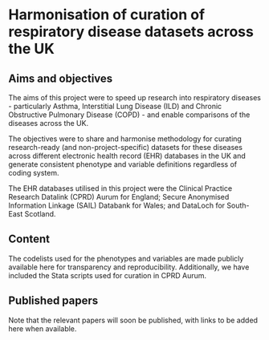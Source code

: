 # Harmonisation of curation of respiratory disease datasets across the UK

## Aims and objectives

The aims of this project were to speed up research into respiratory diseases - particularly Asthma, Interstitial Lung Disease (ILD) and Chronic Obstructive Pulmonary Disease (COPD) - and enable comparisons of the diseases across the UK. 

The objectives were to share and harmonise methodology for curating research-ready (and non-project-specific) datasets for these diseases across different electronic health record (EHR) databases in the UK and generate consistent phenotype and variable definitions regardless of coding system. 

The EHR databases utilised in this project were the Clinical Practice Research Datalink (CPRD) Aurum for England; Secure Anonymised Information Linkage (SAIL) Databank for Wales; and DataLoch for South-East Scotland.

## Content

The codelists used for the phenotypes and variables are made publicly available here for transparency and reproducibility. Additionally, we have included the Stata scripts used for curation in CPRD Aurum.

## Published papers

Note that the relevant papers will soon be published, with links to be added here when available.
